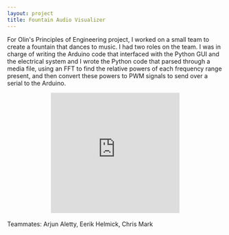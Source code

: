 ```yaml
---
layout: project
title: Fountain Audio Visualizer
---
```


For Olin's Principles of Engineering project, I worked on a small team to create a fountain that dances to music. I had two roles on the team. I was in charge of writing the Arduino code that interfaced with the Python GUI and the electrical system and I wrote the Python code that parsed through a media file, using an FFT to find the relative powers of each frequency range present, and then convert these powers to PWM signals to send over a serial to the Arduino.

<center><iframe src="https://player.vimeo.com/video/33700261" height="281" frameborder="0" webkitallowfullscreen mozallowfullscreen allowfullscreen style="max-width: 500px;"></iframe></center>

<br>
Teammates: Arjun Aletty, Eerik Helmick, Chris Mark